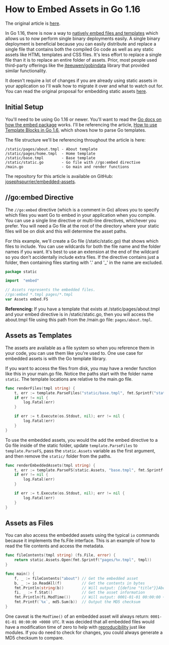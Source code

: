 # How to Embed Assets in Go 1.16

The original article is [here](https://www.josephspurrier.com/how-to-embed-assets-in-go-1-16).

In Go 1.16, there is now a way to [natively embed files and templates](https://golang.org/pkg/embed/) which allows us to now perform single binary deployments easily. A single binary deployment is beneficial because you can easily distribute and replace a single file that contains both the compiled Go code as well as any static assets like HTML templates and CSS files. It's less effort to replace a single file than it is to replace an entire folder of assets. Prior, most people used third-party offerings like the [jteeuwen/gobindata](https://github.com/jteeuwen/go-bindata) library that provided similar functionality. 

It doesn't require a lot of changes if you are already using static assets in your application so I'll walk how to migrate it over and what to watch out for. You can read the original proposal for embedding static assets [here](https://github.com/golang/go/issues/35950).

## Initial Setup
You'll need to be using Go 1.16 or newer. You'll want to read the [Go docs on how the embed package](https://golang.org/pkg/embed/) works. I'll be referencing the article, [How to use Template Blocks in Go 1.6](https://www.josephspurrier.com/how-to-use-template-blocks-in-go-1-6), which shows how to parse Go templates.

The file structure we'll be referencing throughout the article is here:

```
/static/pages/about.tmpl - About template
/static/pages/home.tmpl  - Home template
/static/base.tmpl        - Base template
/static/static.go        - Go file with //go:embed directive
/main.go                 - Go main and render functions
```

The repository for this article is available on GitHub: [josephspurrier/embedded-assets](https://github.com/josephspurrier/embedded-assets).

## //go:embed Directive
The `//go:embed` directive (which is a comment in Go) allows you to specify which files you want Go to embed in your application when you compile. You can use a single line directive or multi-line directives, whichever you prefer. You will need a Go file at the root of the directory where your static files will be on disk and this will determine the asset paths.

For this example, we'll create a Go file (/static/static.go) that shows which files to include. You can use wildcards for both the file name and the folder names if you want. It's best to use an extension at the end of the wildcard so you don't accidentally include extra files. If the directive contains just a folder, then containing files starting with '.' and '_' in the name are excluded.

```go
package static

import  "embed"

// Assets represents the embedded files.
//go:embed *.tmpl pages/*.tmpl
var Assets embed.FS
```

**Referencing:** If you have a template that exists at /static/pages/about.tmpl and your embed directive is in /static/static.go, then you will access the about.tmpl file using this path from the /main.go file: `pages/about.tmpl`.

## Assets as Templates
The assets are available as a file system so when you reference them in your code, you can use them like you're used to. One use case for embedded assets is with the Go template library.

If you want to access the files from disk, you may have a render function like this in your main.go file. Notice the paths start with the folder name `static`. The template locations are relative to the main.go file.

```go
func renderFiles(tmpl string) {
    t, err := template.ParseFiles("static/base.tmpl", fmt.Sprintf("static/pages/%v.tmpl", tmpl))
    if err != nil {
        log.Fatal(err)
    }

    if err := t.Execute(os.Stdout, nil); err != nil {
        log.Fatal(err)
    }
}
```

To use the embedded assets, you would the add the embed directive to a Go file inside of the static folder, update `template.ParseFiles` to `template.ParseFS`, pass the `static.Assets` variable as the first argument, and then remove the `static/` folder from the paths.

```go
func renderEmbeddedAssets(tmpl string) {
    t, err := template.ParseFS(static.Assets, "base.tmpl", fmt.Sprintf("pages/%v.tmpl", tmpl))
    if err != nil {
        log.Fatal(err)
    }

    if err := t.Execute(os.Stdout, nil); err != nil {
        log.Fatal(err)
    }
}
```

## Assets as Files
You can also access the embedded assets using the typical `io` commands because it implements the fs.File interface. This is an example of how to read the file contents and access the metadata.

```go
func fileContents(tmpl string) (fs.File, error) {
    return static.Assets.Open(fmt.Sprintf("pages/%v.tmpl", tmpl))
}

func main() {
    f, _ := fileContents("about") // Get the embedded asset
    b, _ := io.ReadAll(f)         // Get the contents in bytes
    fmt.Println(string(b))        // Will output: {{define "title"}}About{{end}}...
    fi, _ := f.Stat()             // Get the asset information
    fmt.Println(fi.ModTime())     // Will output: 0001-01-01 00:00:00 +0000 UTC
    fmt.Printf(`%x`, md5.Sum(b))  // Output the MD5 checksum
}
```

One caveat is the `ModTime()` of an embedded asset will always return: `0001-01-01 00:00:00 +0000 UTC`. It was decided that all embedded files would have a modification time of zero to help with [reproducibility](https://github.com/golang/go/issues/35950#issuecomment-666997865) just like modules. If you do need to check for changes, you could always generate a MD5 checksum to compare.